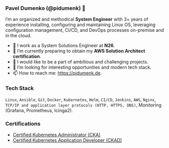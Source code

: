 ### Pavel Dumenko (@pidumenk) 👋

I’m an organized and methodical **System Engineer** with 3+ years of experience installing, configuring and maintaining Linux OS, leveraging configuration management, CI/CD, and DevOps processes on-premise and in the cloud.

- 🔭 I work as a System Solutions Engineer at **N26**.
- 🌱 I’m currently preparing to obtain my **AWS Solution Architect certification**.
- 👯 I would like to be a part of ambitious and challenging projects.
- 🤔 I’m looking for interesting opportunities and modern tech stack.
- 📫 How to reach me: https://pidumenk.de.

### Tech Stack
`Linux`, `Ansible`, `Git`, `Docker`, `Kubernetes`, `Helm`, `CI/CD`, `Jenkins`, `AWS`, `Nginx`, `TCP/IP and application layer protocols (HTTP, HTTPS, DNS)`, Monitoring (Grafana, Prometheus, Icinga2).

### Certifications
* [Certified Kubernetes Administrator (CKA)](https://www.credly.com/badges/4aca1dc6-75ed-4bbb-937f-ea2d78122f7a/public_url)
* [Certified Kubernetes Application Developer (CKAD)](https://www.credly.com/badges/4c11c541-6e72-4512-bc43-7cf4279a9a73/public_url)
